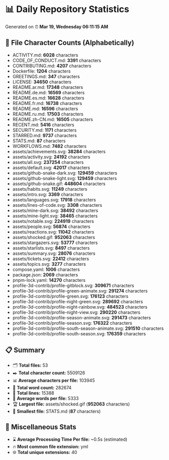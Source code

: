 # 📊 Daily Repository Statistics
Generated on ⏰ **Mar 19, Wednesday 06:11:15 AM**

## 📂 File Character Counts (Alphabetically)
- ACTIVITY.md: **6028** characters
- CODE_OF_CONDUCT.md: **3391** characters
- CONTRIBUTING.md: **4207** characters
- Dockerfile: **1204** characters
- GREETINGS.md: **347** characters
- LICENSE: **34650** characters
- README.ar.md: **17348** characters
- README.de.md: **16569** characters
- README.es.md: **16628** characters
- README.fr.md: **16738** characters
- README.md: **16596** characters
- README.ru.md: **17503** characters
- README.zh-CN.md: **16505** characters
- RECENT.md: **5416** characters
- SECURITY.md: **1171** characters
- STARRED.md: **9737** characters
- STATS.md: **87** characters
- WORKFLOWS.md: **7482** characters
- assets/achievements.svg: **38284** characters
- assets/activity.svg: **24192** characters
- assets/all.svg: **237254** characters
- assets/default.svg: **42017** characters
- assets/github-snake-dark.svg: **129459** characters
- assets/github-snake-light.svg: **129459** characters
- assets/github-snake.gif: **448604** characters
- assets/habits.svg: **11249** characters
- assets/intro.svg: **3369** characters
- assets/languages.svg: **17918** characters
- assets/lines-of-code.svg: **3308** characters
- assets/mine-dark.svg: **38492** characters
- assets/mine-light.svg: **38465** characters
- assets/notable.svg: **224919** characters
- assets/people.svg: **56874** characters
- assets/reactions.svg: **11042** characters
- assets/shocked.gif: **952063** characters
- assets/stargazers.svg: **53777** characters
- assets/starlists.svg: **8497** characters
- assets/summary.svg: **28076** characters
- assets/tickets.svg: **22412** characters
- assets/topics.svg: **3277** characters
- compose.yaml: **1006** characters
- package.json: **2069** characters
- pnpm-lock.yaml: **14270** characters
- profile-3d-contrib/profile-gitblock.svg: **309671** characters
- profile-3d-contrib/profile-green-animate.svg: **291274** characters
- profile-3d-contrib/profile-green.svg: **176123** characters
- profile-3d-contrib/profile-night-green.svg: **289692** characters
- profile-3d-contrib/profile-night-rainbow.svg: **484523** characters
- profile-3d-contrib/profile-night-view.svg: **290220** characters
- profile-3d-contrib/profile-season-animate.svg: **291473** characters
- profile-3d-contrib/profile-season.svg: **176322** characters
- profile-3d-contrib/profile-south-season-animate.svg: **291510** characters
- profile-3d-contrib/profile-south-season.svg: **176359** characters

## 📋 Summary
- 🗂️ **Total files:** 53
- ✒️ **Total character count:** 5509126
- 📊 **Average characters per file:** 103945
- 📝 **Total word count:** 282674
- 🧾 **Total lines:** 15388
- 📐 **Average words per file:** 5333
- 🏆 **Largest file:** assets/shocked.gif (**952063** characters)
- 🥉 **Smallest file:** STATS.md (**87** characters)

## 🌟 Miscellaneous Stats
- ⌛ **Average Processing Time Per file:** ~0.5s (estimated)
- 🔥 **Most common file extension:** yml
- 🌐 **Total unique extensions:** 40
